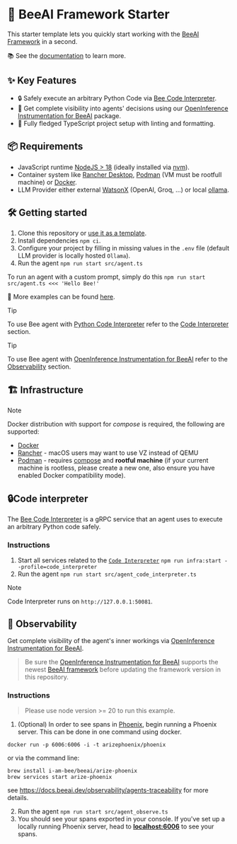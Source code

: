 # 🐝 BeeAI Framework Starter

This starter template lets you quickly start working with the [BeeAI Framework](https://github.com/i-am-bee/beeai-framework) in a second.

📚 See the [documentation](https://i-am-bee.github.io/beeai-framework/) to learn more.

## ✨ Key Features

- 🔒 Safely execute an arbitrary Python Code via [Bee Code Interpreter](https://github.com/i-am-bee/bee-code-interpreter).
- 🔎 Get complete visibility into agents' decisions using our [OpenInference Instrumentation for BeeAI](https://github.com/Arize-ai/openinference/tree/main/js/packages/openinference-instrumentation-beeai) package.
- 🚀 Fully fledged TypeScript project setup with linting and formatting.

## 📦 Requirements

- JavaScript runtime [NodeJS > 18](https://nodejs.org/) (ideally installed via [nvm](https://github.com/nvm-sh/nvm)).
- Container system like [Rancher Desktop](https://rancherdesktop.io/), [Podman](https://podman.io/) (VM must be rootfull machine) or [Docker](https://www.docker.com/).
- LLM Provider either external [WatsonX](https://www.ibm.com/watsonx) (OpenAI, Groq, ...) or local [ollama](https://ollama.com).

## 🛠️ Getting started

1. Clone this repository or [use it as a template](https://github.com/new?template_name=beeai-framework-starter&template_owner=i-am-bee).
2. Install dependencies `npm ci`.
3. Configure your project by filling in missing values in the `.env` file (default LLM provider is locally hosted `Ollama`).
4. Run the agent `npm run start src/agent.ts`

To run an agent with a custom prompt, simply do this `npm run start src/agent.ts <<< 'Hello Bee!'`

🧪 More examples can be found [here](https://github.com/i-am-bee/beeai-framework/blob/main/examples).

> [!TIP]
>
> To use Bee agent with [Python Code Interpreter](https://github.com/i-am-bee/bee-code-interpreter) refer to the [Code Interpreter](#code-interpreter) section.

> [!TIP]
>
> To use Bee agent with [OpenInference Instrumentation for BeeAI](https://github.com/Arize-ai/openinference/tree/main/js/packages/openinference-instrumentation-beeai) refer to the [Observability](#observability) section.

## 🏗 Infrastructure

> [!NOTE]
>
> Docker distribution with support for _compose_ is required, the following are supported:
>
> - [Docker](https://www.docker.com/)
> - [Rancher](https://www.rancher.com/) - macOS users may want to use VZ instead of QEMU
> - [Podman](https://podman.io/) - requires [compose](https://podman-desktop.io/docs/compose/setting-up-compose) and **rootful machine** (if your current machine is rootless, please create a new one, also ensure you have enabled Docker compatibility mode).

## 🔒Code interpreter

The [Bee Code Interpreter](https://github.com/i-am-bee/bee-code-interpreter) is a gRPC service that an agent uses to execute an arbitrary Python code safely.

### Instructions

1. Start all services related to the [`Code Interpreter`](https://github.com/i-am-bee/bee-code-interpreter) `npm run infra:start --profile=code_interpreter`
2. Run the agent `npm run start src/agent_code_interpreter.ts`

> [!NOTE]
>
> Code Interpreter runs on `http://127.0.0.1:50081`.

## 🔎 Observability

Get complete visibility of the agent's inner workings via [OpenInference Instrumentation for BeeAI](https://github.com/Arize-ai/openinference/tree/main/js/packages/openinference-instrumentation-beeai).

> Be sure the [OpenInference Instrumentation for BeeAI](https://github.com/Arize-ai/openinference/tree/main/js/packages/openinference-instrumentation-beeai) supports the newest [BeeAI framework](https://github.com/i-am-bee/beeai-framework/tree/main/typescript) before updating the framework version in this repository.

### Instructions

> Please use node version >= 20 to run this example.

1. (Optional) In order to see spans in [Phoenix](https://github.com/Arize-ai/phoenix), begin running a Phoenix server. This can be done in one command using docker.

```
docker run -p 6006:6006 -i -t arizephoenix/phoenix
```

or via the command line:

```
brew install i-am-bee/beeai/arize-phoenix
brew services start arize-phoenix
```

see https://docs.beeai.dev/observability/agents-traceability for more details.

2. Run the agent `npm run start src/agent_observe.ts`
3. You should see your spans exported in your console. If you've set up a locally running Phoenix server, head to [**localhost:6006**](http://localhost:6006/projects) to see your spans.
